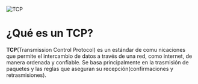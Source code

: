![TCP](..\Fudo\images\tcp.png)

# ¿Qué es un TCP?
**TCP**(Transmission Control Protocol) es un estándar de comu   nicaciones que permite el intercambio de datos a través de una red, como internet, de manera ordenada y confiable. Se basa principalmente en la trasmisión de paquetes y las reglas que aseguran su recepción(confirmaciones y retrasmisiones).